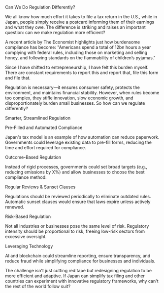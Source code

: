 Can We Do Regulation Differently?

We all know how much effort it takes to file a tax return in the U.S., while in Japan, people simply receive a postcard informing them of their earnings and what they owe. The difference is striking and raises an important question: can we make regulation more efficient?

A recent article by The Economist highlights just how burdensome compliance has become: "Americans spend a total of 12bn hours a year complying with federal rules, including those on marketing and selling honey, and following standards on the flammability of children’s pyjamas."

Since I have shifted to entrepreneurship, I have felt this burden myself. There are constant requirements to report this and report that, file this form and file that.

Regulation is necessary—it ensures consumer safety, protects the environment, and maintains financial stability. However, when rules become too complex, they stifle innovation, slow economic growth, and disproportionately burden small businesses. So how can we regulate differently?

Smarter, Streamlined Regulation

Pre-Filled and Automated Compliance

Japan's tax model is an example of how automation can reduce paperwork. Governments could leverage existing data to pre-fill forms, reducing the time and effort required for compliance.

Outcome-Based Regulation

Instead of rigid processes, governments could set broad targets (e.g., reducing emissions by X%) and allow businesses to choose the best compliance method.

Regular Reviews & Sunset Clauses

Regulations should be reviewed periodically to eliminate outdated rules. Automatic sunset clauses would ensure that laws expire unless actively renewed.

Risk-Based Regulation

Not all industries or businesses pose the same level of risk. Regulatory intensity should be proportional to risk, freeing low-risk sectors from excessive oversight.

Leveraging Technology

AI and blockchain could streamline reporting, ensure transparency, and reduce fraud while simplifying compliance for businesses and individuals.

The challenge isn't just cutting red tape but redesigning regulation to be more efficient and adaptive. If Japan can simplify tax filing and other countries can experiment with innovative regulatory frameworks, why can't the rest of the world follow suit?
